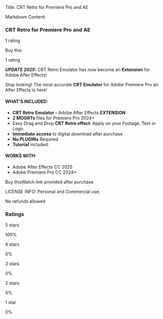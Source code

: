 Title: CRT Retro for Premiere Pro and AE

Markdown Content:
### CRT Retro for Premiere Pro and AE

1 rating

Buy this

1 rating

**_UPDATE 2025:_** CRT Retro Emulator has now become an **Extension** for Adobe After Effects!

Stop looking! The most accurate **CRT Emulator** for Adobe Premiere Pro an After Effects is here!

#### **WHAT'S INCLUDED:**

*   **CRT Retro Emulator -** Adobe After Effects **_EXTENSION_**
*   **2 MOGRTs** files for Premiere Pro 2024+
*   Easy Drag and Drop **CRT Retro effect**. Apply on your Footage, Text or Logo.
*   **Immediate access** to digital download after purchase
*   **No PLUGINs** Required
*   **Tutorial** included.

#### **WORKS WITH:**

*   Adobe After Effects CC 2025
*   Adobe Premiere Pro CC 2024+

Buy thisWatch link provided after purchase

LICENSE INFO: Personal and Commercial use.

No refunds allowed

### Ratings

5 stars

100%

4 stars

0%

3 stars

0%

2 stars

0%

1 star

0%
